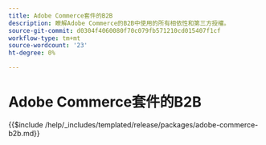 ```yaml
---
title: Adobe Commerce套件的B2B
description: 瞭解Adobe Commerce的B2B中使用的所有相依性和第三方授權。
source-git-commit: d0304f4060080f70c079fb571210cd015407f1cf
workflow-type: tm+mt
source-wordcount: '23'
ht-degree: 0%

---
```


# Adobe Commerce套件的B2B

{{$include /help/_includes/templated/release/packages/adobe-commerce-b2b.md}}
